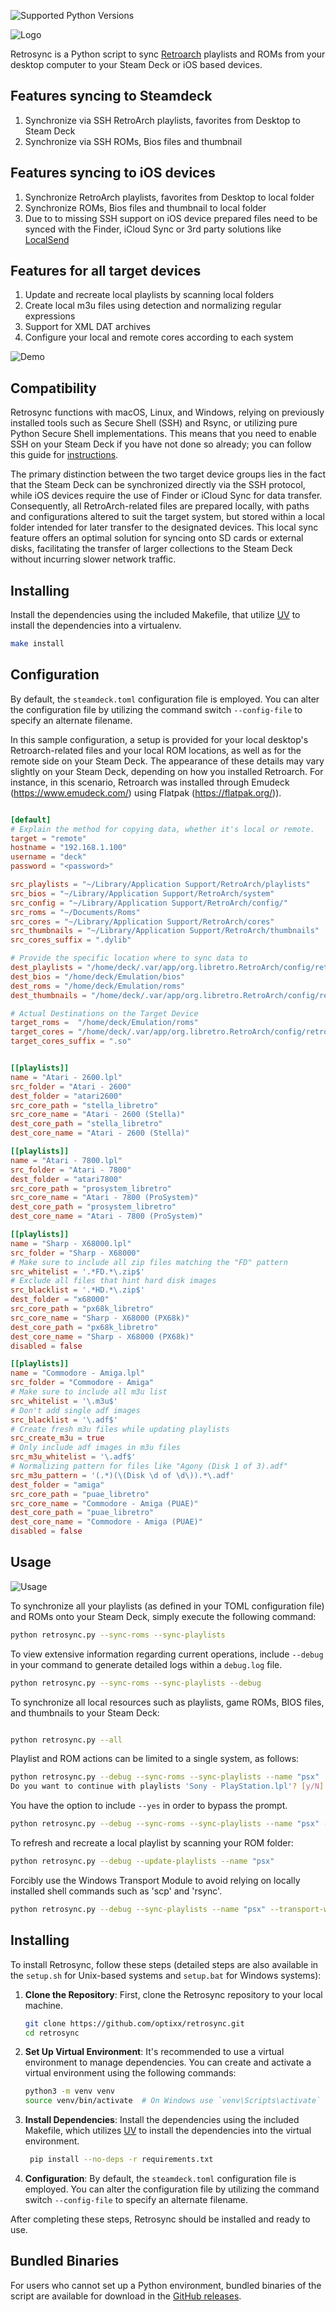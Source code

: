 ![Supported Python Versions](https://img.shields.io/pypi/pyversions/rich/13.2.0)


![Logo](https://github.com/optixx/retrosync/raw/main/assets/img/logo.png)

Retrosync is a Python script to sync [Retroarch](https://retroarch.com) playlists and ROMs from your desktop computer to your Steam Deck or iOS based devices.

## Features syncing to Steamdeck
1. Synchronize via SSH RetroArch playlists, favorites from Desktop to Steam Deck
2. Synchronize via SSH ROMs, Bios files and thumbnail

## Features syncing to iOS devices
1. Synchronize RetroArch playlists, favorites from Desktop to local folder
2. Synchronize ROMs, Bios files and thumbnail to local folder
3. Due to to missing SSH support on iOS device prepared files need to be synced with the Finder, iCloud Sync or 3rd party
solutions like [LocalSend](https://localsend.org)

## Features for all target devices
1. Update and recreate local playlists by scanning local folders
2. Create local m3u files using detection and normalizing regular expressions
3. Support for XML DAT archives
4. Configure your local and remote cores according to each system

![Demo](https://github.com/optixx/retrosync/raw/main/assets/img/demo.gif)

## Compatibility

 Retrosync functions with macOS, Linux, and Windows, relying on previously installed tools such as Secure Shell (SSH) and Rsync, or utilizing pure Python Secure Shell implementations. This means that you need to enable SSH on your Steam Deck if you have not done so already; you can follow this guide for [instructions](https://shendrick.net/Gaming/2022/05/30/sshonsteamdeck.html).

The primary distinction between the two target device groups lies in the fact that the Steam Deck can be synchronized directly via the SSH protocol, while iOS devices require the use of Finder or iCloud Sync for data transfer. Consequently, all RetroArch-related files are prepared locally, with paths and configurations altered to suit the target system, but stored within a local folder intended for later transfer to the designated devices. This local sync feature offers an optimal solution for syncing onto SD cards or external disks, facilitating the transfer of larger collections to the Steam Deck without incurring slower network traffic.





## Installing

Install the dependencies using the included Makefile, that utilize [UV](https://github.com/astral-sh/uv) to install the dependencies into a virtualenv.

```sh
make install
```

## Configuration

 By default, the `steamdeck.toml` configuration file is employed. You can alter the configuration file by utilizing the command switch `--config-file` to specify an alternate filename.

In this sample configuration, a setup is provided for your local desktop's Retroarch-related files and your local ROM locations, as well as for the remote side on your Steam Deck. The appearance of these details may vary slightly on your Steam Deck, depending on how you installed Retroarch. For instance, in this scenario, Retroarch was installed through Emudeck (<https://www.emudeck.com/>) using Flatpak (<https://flatpak.org/>)).
```toml

[default]
# Explain the method for copying data, whether it's local or remote.
target = "remote"
hostname = "192.168.1.100"
username = "deck"
password = "<password>"

src_playlists = "~/Library/Application Support/RetroArch/playlists"
src_bios = "~/Library/Application Support/RetroArch/system"
src_config = "~/Library/Application Support/RetroArch/config/"
src_roms = "~/Documents/Roms"
src_cores = "~/Library/Application Support/RetroArch/cores"
src_thumbnails = "~/Library/Application Support/RetroArch/thumbnails"
src_cores_suffix = ".dylib"

# Provide the specific location where to sync data to
dest_playlists = "/home/deck/.var/app/org.libretro.RetroArch/config/retroarch/playlists"
dest_bios = "/home/deck/Emulation/bios"
dest_roms = "/home/deck/Emulation/roms"
dest_thumbnails = "/home/deck/.var/app/org.libretro.RetroArch/config/retroarch/thumbnails"

# Actual Destinations on the Target Device
target_roms =  "/home/deck/Emulation/roms"
target_cores = "/home/deck/.var/app/org.libretro.RetroArch/config/retroarch/cores"
target_cores_suffix = ".so"


[[playlists]]
name = "Atari - 2600.lpl"
src_folder = "Atari - 2600"
dest_folder = "atari2600"
src_core_path = "stella_libretro"
src_core_name = "Atari - 2600 (Stella)"
dest_core_path = "stella_libretro"
dest_core_name = "Atari - 2600 (Stella)"

[[playlists]]
name = "Atari - 7800.lpl"
src_folder = "Atari - 7800"
dest_folder = "atari7800"
src_core_path = "prosystem_libretro"
src_core_name = "Atari - 7800 (ProSystem)"
dest_core_path = "prosystem_libretro"
dest_core_name = "Atari - 7800 (ProSystem)"

[[playlists]]
name = "Sharp - X68000.lpl"
src_folder = "Sharp - X68000"
# Make sure to include all zip files matching the "FD" pattern
src_whitelist = '.*FD.*\.zip$'
# Exclude all files that hint hard disk images
src_blacklist = '.*HD.*\.zip$'
dest_folder = "x68000"
src_core_path = "px68k_libretro"
src_core_name = "Sharp - X68000 (PX68k)"
dest_core_path = "px68k_libretro"
dest_core_name = "Sharp - X68000 (PX68k)"
disabled = false

[[playlists]]
name = "Commodore - Amiga.lpl"
src_folder = "Commodore - Amiga"
# Make sure to include all m3u list
src_whitelist = '\.m3u$'
# Don't add single adf images
src_blacklist = '\.adf$'
# Create fresh m3u files while updating playlists
src_create_m3u = true
# Only include adf images in m3u files
src_m3u_whitelist = '\.adf$'
# Normalizing pattern for files like "Agony (Disk 1 of 3).adf"
src_m3u_pattern = '(.*)(\(Disk \d of \d\)).*\.adf'
dest_folder = "amiga"
src_core_path = "puae_libretro"
src_core_name = "Commodore - Amiga (PUAE)"
dest_core_path = "puae_libretro"
dest_core_name = "Commodore - Amiga (PUAE)"
disabled = false

```

## Usage



![Usage](https://github.com/optixx/retrosync/raw/main/assets/img/usage.png)

 To synchronize all your playlists (as defined in your TOML configuration file) and ROMs onto your Steam Deck, simply execute the following command:

```sh
python retrosync.py --sync-roms --sync-playlists
```

 To view extensive information regarding current operations, include `--debug` in your command to generate detailed logs within a `debug.log` file.

```sh
python retrosync.py --sync-roms --sync-playlists --debug
```

 To synchronize all local resources such as playlists, game ROMs, BIOS files, and thumbnails to your Steam Deck:

```sh

python retrosync.py --all
```

 Playlist and ROM actions can be limited to a single system, as follows:

```sh
python retrosync.py --debug --sync-roms --sync-playlists --name "psx"
Do you want to continue with playlists 'Sony - PlayStation.lpl'? [y/N]:
```

 You have the option to include `--yes` in order to bypass the prompt.

```sh
python retrosync.py --debug --sync-roms --sync-playlists --name "psx" --yes
```

 To refresh and recreate a local playlist by scanning your ROM folder:

```sh
python retrosync.py --debug --update-playlists --name "psx"
```

 Forcibly use the Windows Transport Module to avoid relying on locally installed shell commands such as 'scp' and 'rsync'.

```sh
python retrosync.py --debug --sync-playlists --name "psx" --transport-windows
```

## Installing

To install Retrosync, follow these steps (detailed steps are also available in the `setup.sh` for Unix-based systems and `setup.bat` for Windows systems):

1. **Clone the Repository**: First, clone the Retrosync repository to your local machine.
    ```sh
    git clone https://github.com/optixx/retrosync.git
    cd retrosync
    ```

2. **Set Up Virtual Environment**: It's recommended to use a virtual environment to manage dependencies. You can create and activate a virtual environment using the following commands:
    ```sh
    python3 -m venv venv
    source venv/bin/activate  # On Windows use `venv\Scripts\activate`
    ```

3. **Install Dependencies**: Install the dependencies using the included Makefile, which utilizes [UV](https://github.com/astral-sh/uv) to install the dependencies into the virtual environment.
    ```sh
     pip install --no-deps -r requirements.txt
    ```

4. **Configuration**: By default, the `steamdeck.toml` configuration file is employed. You can alter the configuration file by utilizing the command switch `--config-file` to specify an alternate filename.

After completing these steps, Retrosync should be installed and ready to use.

## Bundled Binaries

For users who cannot set up a Python environment, bundled binaries of the script are available for download in the [GitHub releases](https://github.com/optixx/retrosync/releases).
